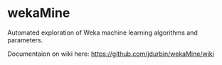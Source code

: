 wekaMine
========

Automated exploration of Weka machine learning algorithms and parameters.

Documentaion on wiki here:  https://github.com/jdurbin/wekaMine/wiki
